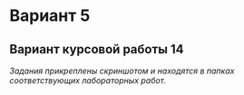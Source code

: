 # Вариант 5

  ## Вариант курсовой работы  **14**
  *Задания прикреплены скриншотом и находятся в папках соответствующих лабораторных работ.*
